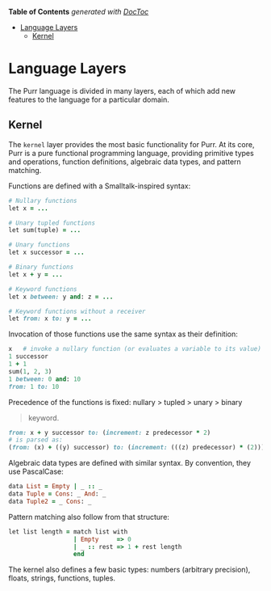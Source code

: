 <!-- START doctoc generated TOC please keep comment here to allow auto update -->
<!-- DON'T EDIT THIS SECTION, INSTEAD RE-RUN doctoc TO UPDATE -->
**Table of Contents**  *generated with [DocToc](https://github.com/thlorenz/doctoc)*

- [Language Layers](#language-layers)
  - [Kernel](#kernel)

<!-- END doctoc generated TOC please keep comment here to allow auto update -->

Language Layers
===============

The Purr language is divided in many layers, each of which add new
features to the language for a particular domain.


## Kernel

The `kernel` layer provides the most basic functionality for Purr. At
its core, Purr is a pure functional programming language, providing
primitive types and operations, function definitions, algebraic data
types, and pattern matching.

Functions are defined with a Smalltalk-inspired syntax:

```ruby
# Nullary functions
let x = ...

# Unary tupled functions 
let sum(tuple) = ...

# Unary functions
let x successor = ...

# Binary functions
let x + y = ...

# Keyword functions
let x between: y and: z = ...

# Keyword functions without a receiver
let from: x to: y = ...
```

Invocation of those functions use the same syntax as their definition:

```ruby
x   # invoke a nullary function (or evaluates a variable to its value)
1 successor
1 + 1
sum(1, 2, 3)
1 between: 0 and: 10
from: 1 to: 10
```

Precedence of the functions is fixed: nullary > tupled > unary > binary
> keyword.

```ruby
from: x + y successor to: (increment: z predecessor * 2)
# is parsed as:
(from: (x) + ((y) successor) to: (increment: (((z) predecessor) * (2))))
```

Algebraic data types are defined with similar syntax. By convention,
they use PascalCase:


```ruby
data List = Empty | _ :: _
data Tuple = Cons: _ And: _
data Tuple2 = _ Cons: _
```

Pattern matching also follow from that structure:

```ruby
let list length = match list with
                  | Empty     => 0
                  | _ :: rest => 1 + rest length
                  end
```

The kernel also defines a few basic types: numbers (arbitrary
precision), floats, strings, functions, tuples.



<!--
Local Variables:
ispell-dictionary: british
fill-column: 72
End:
-->
